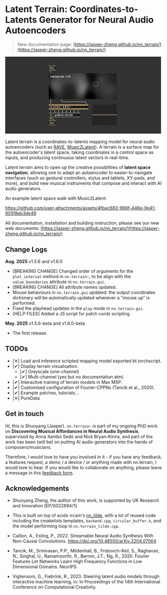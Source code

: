 # Latent Terrain: Coordinates-to-Latents Generator for Neural Audio Autoencoders

> New documentation page: [https://jasper-zheng.github.io/nn_terrain/](https://jasper-zheng.github.io/nn_terrain/)

<img src="assets/overview.gif" width="500px"></img>

Latent terrain is a coordinates-to-latents mapping model for neural audio autoencoders (such as [RAVE](https://github.com/acids-ircam/RAVE), [Music2Latent](https://github.com/SonyCSLParis/music2latent)). A terrain is a surface map for the autoencoder's latent space, taking coordinates in a control space as inputs, and producing continuous latent vectors in real-time.

Latent terrain aims to open up the creative possibilities of **latent space navigation**, allowing one to adapt an autoencoder to easier-to-navigate interfaces (such as gestural controllers, stylus and tablets, XY-pads, and more), and build new musical instruments that compose and interact with AI audio generators.

An example latent space walk with Music2Latent:



https://github.com/user-attachments/assets/4fbac683-968f-446e-9e41-905f8eb3de49




All documentation, installation and building instruction, please see our new web documents: [https://jasper-zheng.github.io/nn_terrain/](https://jasper-zheng.github.io/nn_terrain/)
<!-- 
#### Saving (Checkpoints)

 - Use the `checkpoint` message to save the tarrain to a `.pt` file. Saving name and path can be set in attributes.
 - Load a terrain `.pt` file by giving its file name as an argument.
![img](assets/save.jpg)

### Visualising a terrain 

Since the control space is 2D, the latent space can be visualised by sampling the control space across a closed interval (i.e., width and height in this example). Use the `plot_interval` message to do this:  
 - `plot_interval` for 2D plane takes 6 arguments:
 - lower and upper bound values of the x and y axes in the control space (these usually are the same as the `values_bound` attribute of `nn.terrain.gui`)
 - resolution of the x and y axes (these usually are the same as the width and height of `nn.terrain.gui`)
![img](assets/plot.jpg)
### Programming trajectory playback  

You can create trajectories to navigate the terrain. This trajectory playback can be controled be a signal input. 
 - Set the 'UI Tasks' (`task`) attribute of nn.terrain.gui to 'play'.
 - This behaviour is similar to the `play~` object in Max.
 - <img src="assets/play.gif" width="320px"></img>


### Stylus mode  

Set the 'UI Tasks' (`task`) attribute of nn.terrain.gui to 'stylus' to use it as a trackpad. If you are using a tablet/stylus, it also supports the pen pressure.


https://github.com/user-attachments/assets/2dd7edea-583d-410b-8b09-7aa1eec09bfa

### Point-by-Point Steering  

[todo] It also supports the [point-by-point steering approach](https://vigliensoni.com/portfolio/42-vigliensoni23steering/) proposed by Vigliensoni and Fiebrink (2023). -->
## Change Logs

**Aug. 2025** v1.5.6 and v1.6.0

 - [BREAKING CHANGE] Changed order of arguments for the `plot_interval` method in `nn.terrain~`, to be align with the `value_boundaries` attribute in `nn.terrain.gui`.
 - [BREAKING CHANGE] All attribute names updated.
 - Mouse behaviours in `nn.terrain.gui` updated: the output coordinates dictionary will be automatically updated whenever a "mouse up" is performed.
 - Fixed the playhead updates in the `play` mode in `nn.terrain.gui`.
 - [HELP FILES] Added a JS script for patch cords scripting.


**May. 2025** v1.5.6-beta and v1.6.0-beta

 - The first release.

 
## TODOs   

- [✕︎] Load and inference scripted mapping model exported bt torchscript.   
- [✔︎] Display terrain visualisation.  
  - [✔︎] Greyscale (one-channel)   
  - [✔︎] Multi-channel (yes but no documentation atm)   
- [✔︎] Interactive training of terrain models in Max MSP.   
- [✔︎] Customised configuration of Fourier-CPPNs (Tancik et al., 2020).  
- [✔︎] Example patches, tutorials...  
- [✕︎] PureData

<!-- ## Build Instructions  

If the externals have trouble opening in Max, or doesn't work correctly with nn_tilde, you might want to build the externals yourself, see the [Build Instructions](BuildInstructions.md) documentation. -->

## Get in touch

Hi, this is Shuoyang (Jasper). `nn.terrain~` is part of my ongoing PhD work on **Discovering Musical Affordances in Neural Audio Synthesis**, supervised by Anna Xambó Sedó and Nick Bryan-Kinns, and part of the work has been (will be) on putting AI audio generators into the hands of composers/musicians.

Therefore, I would love to have you involved in it - if you have any feedback, a features request, a demo / a device / or anything made with nn.terrain, I would love to hear. If you would like to collaborate on anything, please leave a message in this [feedback form](https://forms.office.com/e/EJ4WHfru1A).  


## Acknowledgements

 - Shuoyang Zheng, the author of this work, is supported by UK Research and Innovation [EP/S022694/1].

 - This is built on top of acids-ircam's [nn_tilde](https://github.com/acids-ircam/nn_tilde), with a lot of reused code including the cmakelists templates, `backend.cpp`, `circular_buffer.h`, and the model performing loop in `nn.terrain_tilde.cpp`.  
 - Caillon, A., Esling, P., 2022. Streamable Neural Audio Synthesis With Non-Causal Convolutions. https://doi.org/10.48550/arXiv.2204.07064  
 - Tancik, M., Srinivasan, P.P., Mildenhall, B., Fridovich-Keil, S., Raghavan, N., Singhal, U., Ramamoorthi, R., Barron, J.T., Ng, R., 2020. Fourier Features Let Networks Learn High Frequency Functions in Low Dimensional Domains. NeurIPS.  
 - Vigliensoni, G., Fiebrink, R., 2023. Steering latent audio models through interactive machine learning, in: In Proceedings of the 14th International Conference on Computational Creativity.  


